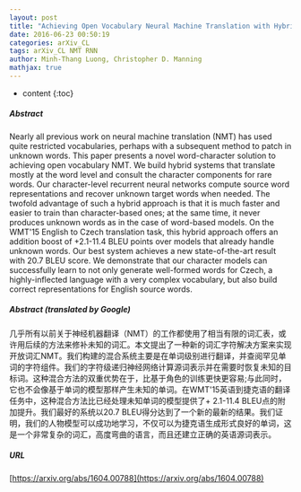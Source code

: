 ```yaml
---
layout: post
title: "Achieving Open Vocabulary Neural Machine Translation with Hybrid Word-Character Models"
date: 2016-06-23 00:50:19
categories: arXiv_CL
tags: arXiv_CL NMT RNN
author: Minh-Thang Luong, Christopher D. Manning
mathjax: true
---
```


* content
{:toc}

##### Abstract
Nearly all previous work on neural machine translation (NMT) has used quite restricted vocabularies, perhaps with a subsequent method to patch in unknown words. This paper presents a novel word-character solution to achieving open vocabulary NMT. We build hybrid systems that translate mostly at the word level and consult the character components for rare words. Our character-level recurrent neural networks compute source word representations and recover unknown target words when needed. The twofold advantage of such a hybrid approach is that it is much faster and easier to train than character-based ones; at the same time, it never produces unknown words as in the case of word-based models. On the WMT'15 English to Czech translation task, this hybrid approach offers an addition boost of +2.1-11.4 BLEU points over models that already handle unknown words. Our best system achieves a new state-of-the-art result with 20.7 BLEU score. We demonstrate that our character models can successfully learn to not only generate well-formed words for Czech, a highly-inflected language with a very complex vocabulary, but also build correct representations for English source words.

##### Abstract (translated by Google)
几乎所有以前关于神经机器翻译（NMT）的工作都使用了相当有限的词汇表，或许用后续的方法来修补未知的词汇。本文提出了一种新的词汇字符解决方案来实现开放词汇NMT。我们构建的混合系统主要是在单词级别进行翻译，并查阅罕见单词的字符组件。我们的字符级递归神经网络计算源词表示并在需要时恢复未知的目标词。这种混合方法的双重优势在于，比基于角色的训练更快更容易;与此同时，它也不会像基于单词的模型那样产生未知的单词。在WMT'15英语到捷克语的翻译任务中，这种混合方法比已经处理未知单词的模型提供了+ 2.1-11.4 BLEU点的附加提升。我们最好的系统以20.7 BLEU得分达到了一个新的最新的结果。我们证明，我们的人物模型可以成功地学习，不仅可以为捷克语生成形式良好的单词，这是一个非常复杂的词汇，高度弯曲的语言，而且还建立正确的英语源词表示。

##### URL
[https://arxiv.org/abs/1604.00788](https://arxiv.org/abs/1604.00788)

